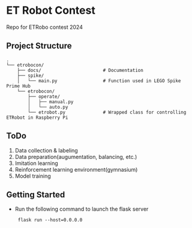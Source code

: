 # ET Robot Contest
Repo for ETRobo contest 2024

## Project Structure
```
.                        
└── etrobocon/
    ├── docs/                       # Documentation
    ├── spike/
    │   └── main.py                 # Function used in LEGO Spike Prime Hub
    └── etrobocon/
        ├── operate/
        │   ├── manual.py
        │   └── auto.py
        └── etrobot.py              # Wrapped class for controlling ETRobot in Raspberry Pi
```

## ToDo
1. Data collection & labeling
2. Data preparation(augumentation, balancing, etc.)
3. Imitation learning
4. Reinforcement learning environment(gymnasium) 
5. Model training


## Getting Started
*  Run the following command to launch the flask server

        flask run --host=0.0.0.0
